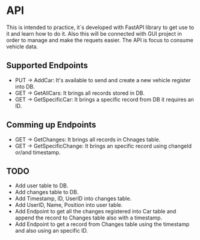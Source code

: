 # API
This is intended to practice, it´s developed with FastAPI library to get use to it and learn how to do it. Also this will be connected with GUI project in order to manage and make the requets easier. The API is focus to consume vehicle data.

## Supported Endpoints 
- PUT -> AddCar: It's available to send and create a new vehicle register into DB.
- GET -> GetAllCars: It brings all records stored in DB.
- GET -> GetSpecificCar: It brings a specific record from DB it requires an ID.

## Comming up Endpoints
- GET -> GetChanges: It brings all records in Chnages table.
- GET -> GetSpecificChange: It brings an specific record using changeId or/and timestamp.

## TODO
- Add user table to DB.
- Add changes table to DB.
- Add Timestamp, ID, UserID into changes table.
- Add UserID, Name, Position into user table.
- Add Endpoint to get all the changes registered into Car table and append the record to Changes table also with a timestamp.
- Add Endpoint to get a record from Changes table using the timestamp and also using an specific ID.
